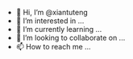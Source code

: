 - 👋 Hi, I’m @xiantuteng
- 👀 I’m interested in ...
- 🌱 I’m currently learning ...
- 💞️ I’m looking to collaborate on ...
- 📫 How to reach me ...

<!---
xiantuteng/xiantuteng is a ✨ special ✨ repository because its `README.md` (this file) appears on your GitHub profile.
You can click the Preview link to take a look at your changes.
--->
